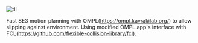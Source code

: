 ![til](./SE3.gif)

Fast SE3 motion planning with OMPL(https://ompl.kavrakilab.org/) to allow slipping against environment. Using modified OMPL.app's interface with FCL(https://github.com/flexible-collision-library/fcl).
